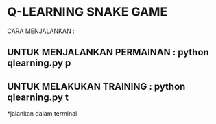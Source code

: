 # Q-LEARNING SNAKE GAME

CARA MENJALANKAN :

## UNTUK MENJALANKAN PERMAINAN : python qlearning.py p 

## UNTUK MELAKUKAN TRAINING : python qlearning.py t

*jalankan dalam terminal
